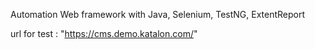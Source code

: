 Automation Web framework
with Java, Selenium, TestNG, ExtentReport

url for test : "https://cms.demo.katalon.com/"
